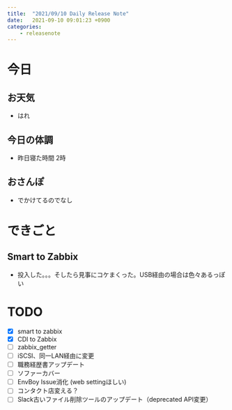 ```yaml
---
title:  "2021/09/10 Daily Release Note"
date:   2021-09-10 09:01:23 +0900
categories:
	- releasenote
---
```

# 今日

## お天気

* はれ

## 今日の体調

* 昨日寝た時間 2時

## おさんぽ

* でかけてるのでなし

# できごと

## Smart to Zabbix

* 投入した。。。そしたら見事にコケまくった。USB経由の場合は色々あるっぽい

# TODO 

- [x] smart to zabbix
- [x] CDI to Zabbix
- [ ] zabbix_getter
- [ ] iSCSI、同一LAN経由に変更
- [ ] 職務経歴書アップデート
- [ ] ソファーカバー
- [ ] EnvBoy Issue消化 (web settingほしい)
- [ ] コンタクト店変える？
- [ ] Slack古いファイル削除ツールのアップデート（deprecated API変更）
